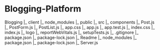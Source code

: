 # Blogging-Platform


Blogging 
|_ client
    |_ node_modules
    |_ public
    |_ src
        |_ components
          |_ Post.js
          |_ PostForm.js
          |_ PostList.js
        |_ app.css
        |_ app.js
        |_ app.test.js
        |_ index.css
        |_ index.js
        |_ logo
        |_ reportWebVitals.js
        |_ setupTests.js
    |_ .gitignore
    |_ package.json
    |_ package-lock.json
    |_ Readme
|_ node_modules
|_ package.json
|_ package-lock.json
|_ Server.js
